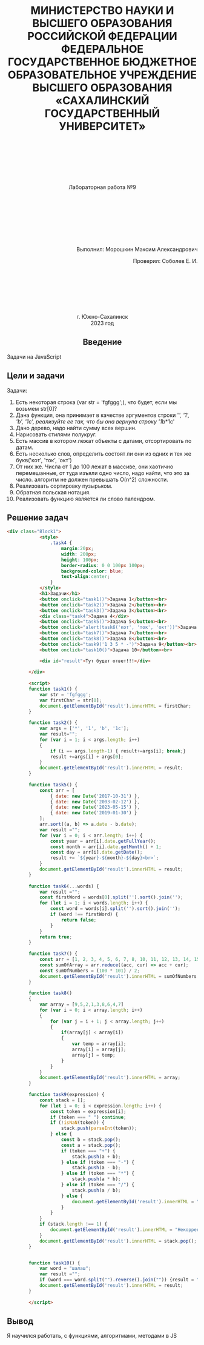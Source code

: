<h1 align="center"> МИНИСТЕРСТВО НАУКИ И ВЫСШЕГО ОБРАЗОВАНИЯ РОССИЙСКОЙ ФЕДЕРАЦИИ ФЕДЕРАЛЬНОЕ ГОСУДАРСТВЕННОЕ БЮДЖЕТНОЕ ОБРАЗОВАТЕЛЬНОЕ УЧРЕЖДЕНИЕ ВЫСШЕГО ОБРАЗОВАНИЯ «САХАЛИНСКИЙ ГОСУДАРСТВЕННЫЙ УНИВЕРСИТЕТ»</h1>
<br>
<br>
<br>
<br>
<br>
<br>
<p align="center">Лабораторная работа №9</p>
<br>
<br>
<br>
<br>
<br>
<br>
<br>
<p align="right">Выполнил: Морошкин Максим Александрович</p>
<p align="right">Проверил: Соболев Е. И.</p>
<br>
<br>
<br>
<br>
<br>
<br>

<p align="center">г. Южно-Сахалинск <br> 2023 год</p>

<h2 align="center">Введение</h2>
<p align="justify">Задачи на JavaScript</p>

<h2>Цели и задачи</h2>
Задачи:

1.	Есть некоторая строка (var str = 'fgfggg';), что будет, если мы возьмем str[0]?
2.	 Дана функция, она принимает в качестве аргументов строки '*', '1', 'b', '1c', реализуйте ее так, что бы она вернула строку '1*b*1c'
3.	Дано дерево, надо найти сумму всех вершин.
4.	Нарисовать стилями полукруг.
5.	Есть массив в котором лежат объекты с датами, отсортировать по датам.
6.	Есть несколько слов, определить состоят ли они из одних и тех же букв('кот', 'ток', 'окт')
7.	От них же. Числа от 1 до 100 лежат в массиве, они хаотично перемешанные, от туда изъяли одно число, надо найти, что это за число. алгоритм не должен превышать O(n^2) сложности.
8.	Реализовать сортировку пузырьком.
9.	Обратная польская нотация.
10.	Реализовать функцию является ли слово палендром.


<h2>Решение задач</h2>

```html
<div class="Block1">
			<style>
				.task4 {
					margin:20px;
					width: 200px;
					height: 100px;
					border-radius: 0 0 100px 100px;
					background-color: blue;
					text-align:center;
				}
			</style>
			<h1>Задачи</h1>
			<button onclick="task1()">Задача 1</button><br>		
			<button onclick="task2()">Задача 2</button><br>	
			<button onclick="task3()">Задача 3</button><br>	
			<div class="task4">Задача 4</div>
			<button onclick="task5()">Задача 5</button><br>	
			<button onclick="alert(task6('кот', 'ток', 'окт'))">Задача 6</button><br>	
			<button onclick="task7()">Задача 7</button><br>
			<button onclick="task8()">Задача 8</button><br>
			<button onclick="task9('1 3 5 * -')">Задача 9</button><br>
			<button onclick="task10()">Задача 10</button><br>

			<div id="result">Тут будет ответ!!!</div>
	
		</div>
		
		<script>
		function task1() {
			var str = 'fgfggg';
			var firstChar = str[0];
			document.getElementById('result').innerHTML = firstChar;
		}
		
		function task2() {
			var args = ['*', '1', 'b', '1c'];
			var result="";
			for (var i = 1; i < args.length; i++) 
			{
				if (i == args.length-1) { result+=args[i]; break;}
				result +=args[i] + args[0]; 
			}
			document.getElementById('result').innerHTML = result;
		}
		
		function task5() {
			const arr = [
				{ date: new Date('2017-10-31') },
				{ date: new Date('2003-02-12') },
				{ date: new Date('2023-05-15') },
				{ date: new Date('2019-01-30') }
			];
			arr.sort((a, b) => a.date - b.date);
			var result ="";
			for (var i = 0; i < arr.length; i++) {
				const year = arr[i].date.getFullYear();
				const month = arr[i].date.getMonth() + 1;
				const day = arr[i].date.getDate();
				result += `${year}-${month}-${day}<br>`;
			}
			document.getElementById('result').innerHTML = result;
		}
		
		function task6(...words) {
			var result ="";
			const firstWord = words[0].split('').sort().join('');
			for (let i = 1; i < words.length; i++) {
				const word = words[i].split('').sort().join('');
				if (word !== firstWord) {
					return false;
				}
			}
			return true;
		}
		
		function task7() {
			const arr = [1, 2, 3, 4, 5, 6, 7, 8, 10, 11, 12, 13, 14, 15, 16, 17, 18, 19, 20, 21, 22, 23, 24, 25, 26, 27, 28, 29, 30, 31, 32, 33, 34, 35, 36, 37, 38, 39, 40, 41, 42, 43, 44, 45, 46, 47, 48, 49, 50, 51, 52, 53, 54, 55, 56, 57, 58, 59, 60, 61, 62, 63, 64, 65, 66, 67, 68, 69, 70, 71, 72, 73, 74, 75, 76, 77, 78, 79, 80, 81, 82, 83, 84, 85, 86, 87, 88, 89, 90, 91, 92, 93, 94, 95, 96, 97, 98, 99, 100];
			const sumOfArray = arr.reduce((acc, cur) => acc + cur);
			const sumOfNumbers = (100 * 101) / 2;
			document.getElementById('result').innerHTML = sumOfNumbers - sumOfArray;
		}
		
		function task8()
		{
			var array = [9,5,2,1,3,8,6,4,7]
			for (var i = 0; i < array.length; i++)
			{
				for (var j = i + 1; j < array.length; j++)
				{
					if(array[j] < array[i])
					{
						var temp = array[i];
						array[i] = array[j];
						array[j] = temp;
					}
				}	
			}
			document.getElementById('result').innerHTML = array;
		}
		
		function task9(expression) {
			const stack = [];
			for (let i = 0; i < expression.length; i++) {
				const token = expression[i];
				if (token === " ") continue; 
				if (!isNaN(token)) {
					stack.push(parseInt(token)); 
				} else {
					const b = stack.pop();
					const a = stack.pop();
					if (token === "+") {
						stack.push(a + b);
					} else if (token === "-") {
						stack.push(a - b);
					} else if (token === "*") {
						stack.push(a * b);
					} else if (token === "/") {
						stack.push(a / b);
					} else {
						document.getElementById('result').innerHTML = "Неизвестный оператор: " + token;
					}
				}
			}
			if (stack.length !== 1) {
				document.getElementById('result').innerHTML = "Некорректное выражение: " + expression;
			}
			document.getElementById('result').innerHTML = stack.pop();
		}


		function task10() {
			var word = "шалаш";
			var result ="";
			if (word === word.split("").reverse().join("")) {result = "Палиндром";} else {result = "Непалиндром";}
			document.getElementById('result').innerHTML = result;
		}
		
		</script>	
```

<h2>Вывод</h2>
Я научился работать, с функциями, алгоритмами, методами в JS
